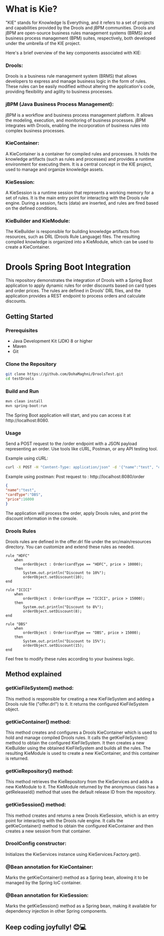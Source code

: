 # What is Kie?
"KIE" stands for Knowledge Is Everything, and it refers to a set of projects and capabilities provided by the Drools and jBPM communities. Drools and jBPM are open-source business rules management systems (BRMS) and business process management (BPM) suites, respectively, both developed under the umbrella of the KIE project.

Here's a brief overview of the key components associated with KIE:

### Drools:
Drools is a business rule management system (BRMS) that allows developers to express and manage business logic in the form of rules. These rules can be easily modified without altering the application's code, providing flexibility and agility to business processes.

### jBPM (Java Business Process Management):
jBPM is a workflow and business process management platform. It allows the modeling, execution, and monitoring of business processes. jBPM integrates with Drools, enabling the incorporation of business rules into complex business processes.

### KieContainer:
A KieContainer is a container for compiled rules and processes. It holds the knowledge artifacts (such as rules and processes) and provides a runtime environment for executing them. It is a central concept in the KIE project, used to manage and organize knowledge assets.

### KieSession:
A KieSession is a runtime session that represents a working memory for a set of rules. It is the main entry point for interacting with the Drools rule engine. During a session, facts (data) are inserted, and rules are fired based on the defined conditions.

### KieBuilder and KieModule:
The KieBuilder is responsible for building knowledge artifacts from resources, such as DRL (Drools Rule Language) files. The resulting compiled knowledge is organized into a KieModule, which can be used to create a KieContainer.

# Drools Spring Boot Integration

This repository demonstrates the integration of Drools with a Spring Boot application to apply dynamic rules for order discounts based on card types and order prices. The rules are defined in Drools' DRL files, and the application provides a REST endpoint to process orders and calculate discounts.

## Getting Started

### Prerequisites
- Java Development Kit (JDK) 8 or higher
- Maven
- Git

### Clone the Repository
```bash
git clone https://github.com/DohaMaghni/DroolsTest.git
cd testDrools
```

### Build and Run
```bash
mvn clean install
mvn spring-boot:run
```
The Spring Boot application will start, and you can access it at http://localhost:8080.

### Usage
Send a POST request to the /order endpoint with a JSON payload representing an order. Use tools like cURL, Postman, or any API testing tool.

Example using cURL:
```bash
curl -X POST -H "Content-Type: application/json" -d '{"name":"test", "cardType":"DBS", "price":16000}' http://localhost:8080/order
```
Example using postman:
Post request to : http://localhost:8080/order
```json
{
"name":"test",
"cardType":"DBS",
"price":16000
}
```
The application will process the order, apply Drools rules, and print the discount information in the console.

### Drools Rules
Drools rules are defined in the offer.drl file under the src/main/resources directory. You can customize and extend these rules as needed.
```drools
rule "HDFC"
    when
        orderObject : Order(cardType == "HDFC", price > 10000);
    then
        System.out.println("Discount to 10%");
        orderObject.setDiscount(10);
end

rule "ICICI"
    when
        orderObject : Order(cardType == "ICICI", price > 15000);
    then
        System.out.println("Discount to 8%");
        orderObject.setDiscount(8);
end

rule "DBS"
    when
        orderObject : Order(cardType == "DBS", price > 15000);
    then
        System.out.println("Discount to 15%");
        orderObject.setDiscount(15);
end
```
Feel free to modify these rules according to your business logic.

## Method explained

### getKieFileSystem() method:

This method is responsible for creating a new KieFileSystem and adding a Drools rule file ("offer.drl") to it.
It returns the configured KieFileSystem object.

### getKieContainer() method:

This method creates and configures a Drools KieContainer which is used to hold and manage compiled Drools rules.
It calls the getKieFileSystem() method to obtain the configured KieFileSystem.
It then creates a new KieBuilder using the obtained KieFileSystem and builds all the rules.
The resulting KieModule is used to create a new KieContainer, and this container is returned.

### getKieRepository() method:

This method retrieves the KieRepository from the KieServices and adds a new KieModule to it.
The KieModule returned by the anonymous class has a getReleaseId() method that uses the default release ID from the repository.

### getKieSession() method:

This method creates and returns a new Drools KieSession, which is an entry point for interacting with the Drools rule engine.
It calls the getKieContainer() method to obtain the configured KieContainer and then creates a new session from that container.

### DroolConfig constructor:

Initializes the KieServices instance using KieServices.Factory.get().

### @Bean annotation for KieContainer:

Marks the getKieContainer() method as a Spring bean, allowing it to be managed by the Spring IoC container.

### @Bean annotation for KieSession:

Marks the getKieSession() method as a Spring bean, making it available for dependency injection in other Spring components.

## Keep coding joyfully! 😊💻











